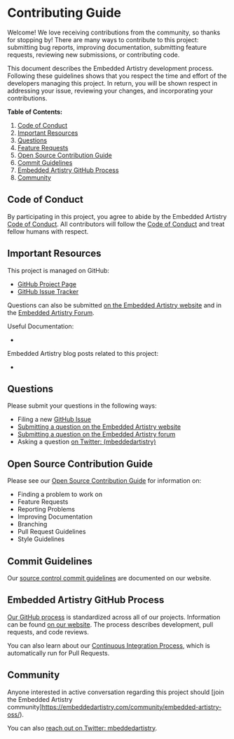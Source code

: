 # Contributing Guide

Welcome! We love receiving contributions from the community, so thanks for stopping by! There are many ways to contribute to this project: submitting bug reports, improving documentation, submitting feature requests, reviewing new submissions, or contributing code.

This document describes the Embedded Artistry development process. Following these guidelines shows that you respect the time and effort of the developers managing this project. In return, you will be shown respect in addressing your issue, reviewing your changes, and incorporating your contributions.

**Table of Contents:**

1. [Code of Conduct](#code-of-conduct)
2. [Important Resources](#important-resources)
3. [Questions](#questions)
4. [Feature Requests](#feature-requests)
5. [Open Source Contribution Guide](#open-source-contribution-guide)
6. [Commit Guidelines](#commit-guidelines)
7. [Embedded Artistry GitHub Process](#embedded-artistry-github-process)
8. [Community](#community)


## Code of Conduct

By participating in this project, you agree to abide by the Embedded Artistry [Code of Conduct](CODE_OF_CONDUCT.md). All contributors will follow the [Code of Conduct](CODE_OF_CONDUCT.md) and treat fellow humans with respect.

## Important Resources

This project is managed on GitHub:

* [GitHub Project Page]()
* [GitHub Issue Tracker]()

Questions can also be submitted [on the Embedded Artistry website](https://embeddedartistry.com/contact) and in the [Embedded Artistry Forum](https://embeddedartistry.com/community/embedded-artistry-oss/).

Useful Documentation:

* 

Embedded Artistry blog posts related to this project:

* 

## Questions

Please submit your questions in the following ways:

* Filing a new [GitHub Issue]()
* [Submitting a question on the Embedded Artistry website](https://embeddedartistry.com/contact)
* [Submitting a question on the Embedded Artistry forum](https://embeddedartistry.com/community/embedded-artistry-oss/)
* Asking a question [on Twitter: (mbeddedartistry)](https://twitter.com/mbeddedartistry/)

## Open Source Contribution Guide

Please see our [Open Source Contribution Guide](https://embeddedartistry.com/fieldatlas/open-source-contribution-guide/) for information on:

* Finding a problem to work on
* Feature Requests
* Reporting Problems
* Improving Documentation
* Branching
* Pull Request Guidelines
* Style Guidelines

## Commit Guidelines

Our [source control commit guidelines](https://embeddedartistry.com/fieldatlas/source-control-commit-guidelines/) are documented on our website.

## Embedded Artistry GitHub Process

[Our GitHub process](https://embeddedartistry.com/fieldatlas/embedded-artistrys-github-process/) is standardized across all of our projects. Information can be found [on our website](https://embeddedartistry.com/fieldatlas/embedded-artistrys-github-process/). The process describes development, pull requests, and code reviews. 

You can also learn about our [Continuous Integration Process](https://embeddedartistry.com/fieldatlas/embedded-artistrys-continuous-integration-process/), which is automatically run for Pull Requests.

## Community

Anyone interested in active conversation regarding this project should [join the Embedded Artistry community]https://embeddedartistry.com/community/embedded-artistry-oss/).

You can also [reach out on Twitter: mbeddedartistry](https://twitter.com/mbeddedartistry/).
